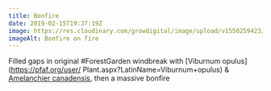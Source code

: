 ```yaml
---
title: Bonfire
date: 2019-02-15T19:37:19Z
image: https://res.cloudinary.com/growdigital/image/upload/v1550259423/bonfire-B26CE199.jpg
imageAlt: Bonfire on fire
---
```


Filled gaps in original #ForestGarden windbreak with [Viburnum opulus](https://pfaf.org/user/ Plant.aspx?LatinName=Viburnum+opulus) & [Amelanchier canadensis](https://pfaf.org/user/plant.aspx?latinname=Amelanchier+canadensis), then a massive bonfire
